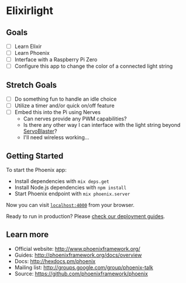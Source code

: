 # Elixirlight
## Goals
* [ ] Learn Elixir
* [ ] Learn Phoenix
* [ ] Interface with a Raspberry Pi Zero
* [ ] Configure this app to change the color of a connected light string

## Stretch Goals
* [ ] Do something fun to handle an idle choice
* [ ] Utilize a timer and/or quick on/off feature
* [ ] Embed this into the Pi using Nerves
  * Can nerves provide any PWM capabilities?
  * Is there any other way I can interface with the light string beyond
    [ServoBlaster](https://github.com/richardghirst/PiBits/tree/master/ServoBlaster)?
  * I'll need wireless working...

## Getting Started
To start the Phoenix app:

  * Install dependencies with `mix deps.get`
  * Install Node.js dependencies with `npm install`
  * Start Phoenix endpoint with `mix phoenix.server`

Now you can visit [`localhost:4000`](http://localhost:4000) from your browser.

Ready to run in production? Please [check our deployment guides](http://www.phoenixframework.org/docs/deployment).

## Learn more

  * Official website: http://www.phoenixframework.org/
  * Guides: http://phoenixframework.org/docs/overview
  * Docs: http://hexdocs.pm/phoenix
  * Mailing list: http://groups.google.com/group/phoenix-talk
  * Source: https://github.com/phoenixframework/phoenix
